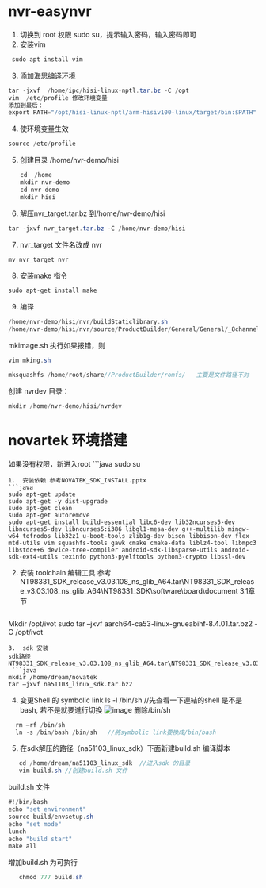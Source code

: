 # nvr-easynvr

1. 切换到 root 权限
  sudo su，提示输入密码，输入密码即可
2. 安装vim
 ```java
  sudo apt install vim

```

3. 添加海思编译环境
  ```java
 tar -jxvf  /home/ipc/hisi-linux-nptl.tar.bz -C /opt
  vim  /etc/profile 修改环境变量
  添加到最后：
  export PATH="/opt/hisi-linux-nptl/arm-hisiv100-linux/target/bin:$PATH"
```
4. 使环境变量生效
  ```java
source /etc/profile
```
5. 创建目录  /home/nvr-demo/hisi
    ```java
    cd  /home
    mkdir nvr-demo
   cd nvr-demo
   mkdir hisi
    ```
6. 解压nvr_target.tar.bz 到/home/nvr-demo/hisi
  ```java
tar -jxvf nvr_target.tar.bz -C /home/nvr-demo/hisi
```
7. nvr_target 文件名改成 nvr
  ```java
mv nvr_target nvr
```
8. 安装make 指令
  ```java
sudo apt-get install make
```
9. 编译
  ```java
/home/nvr-demo/hisi/nvr/buildStaticlibrary.sh
  /home/nvr-demo/hisi/nvr/source/ProductBuilder/General/General/_8channel_nvr/mkimage.sh
```

mkimage.sh 执行如果报错，则
```java
vim mking.sh
```
```java
mksquashfs /home/root/share//ProductBuilder/romfs/   主要是文件路径不对
```
创建 nvrdev 目录： 
  ```java
mkdir /home/nvr-demo/hisi/nvrdev
```


# novartek 环境搭建
如果没有权限，新进入root
	```java
  sudo su
   ```
1.	安装依赖 参考NOVATEK_SDK_INSTALL.pptx
 ```java
sudo apt-get update
sudo apt-get -y dist-upgrade
sudo apt-get clean
sudo apt-get autoremove
sudo apt-get install build-essential libc6-dev lib32ncurses5-dev libncurses5-dev libncurses5:i386 libgl1-mesa-dev g++-multilib mingw-w64 tofrodos lib32z1 u-boot-tools zlib1g-dev bison libbison-dev flex mtd-utils vim squashfs-tools gawk cmake cmake-data liblz4-tool libmpc3 libstdc++6 device-tree-compiler android-sdk-libsparse-utils android-sdk-ext4-utils texinfo python3-pyelftools python3-crypto libssl-dev
```
2.	安装 toolchain 编辑工具
   参考 NT98331_SDK_release_v3.03.108_ns_glib_A64.tar\NT98331_SDK_release_v3.03.108_ns_glib_A64\NT98331_SDK\software\board\document 3.1章节
  	```java
  Mkdir /opt/ivot
  sudo tar –jxvf  aarch64-ca53-linux-gnueabihf-8.4.01.tar.bz2 -C /opt/ivot
   ```
3.	sdk 安装
  sdk路径 NT98331_SDK_release_v3.03.108_ns_glib_A64.tar\NT98331_SDK_release_v3.03.108_ns_glib_A64\NT98331_SDK\software\board
 	```java
  mkdir /home/dream/novatek
  tar –jxvf na51103_linux_sdk.tar.bz2
   ```
4. 变更Shell 的 symbolic link
  ls -l /bin/sh	//先查看一下連結的shell 是不是bash, 若不是就要進行切換
![image](https://github.com/xiangdream/nvr-easynvr/assets/1407942/40d8d31d-d760-4eda-a590-509558b984f0)
删除/bin/sh
```java
  rm –rf /bin/sh
  ln -s /bin/bash /bin/sh	//將symbolic link要換成/bin/bash

   ```
5.	在sdk解压的路径（na51103_linux_sdk）下面新建build.sh 编译脚本
 
```java
   cd /home/dream/na51103_linux_sdk  //进入sdk 的目录
   vim build.sh //创建build.sh 文件

   ```
build.sh 文件
```java
#!/bin/bash
echo "set environment"
source build/envsetup.sh
echo "set mode"
lunch
echo "build start"
make all
   ```
增加build.sh 为可执行
```java
   chmod 777 build.sh
   ```


